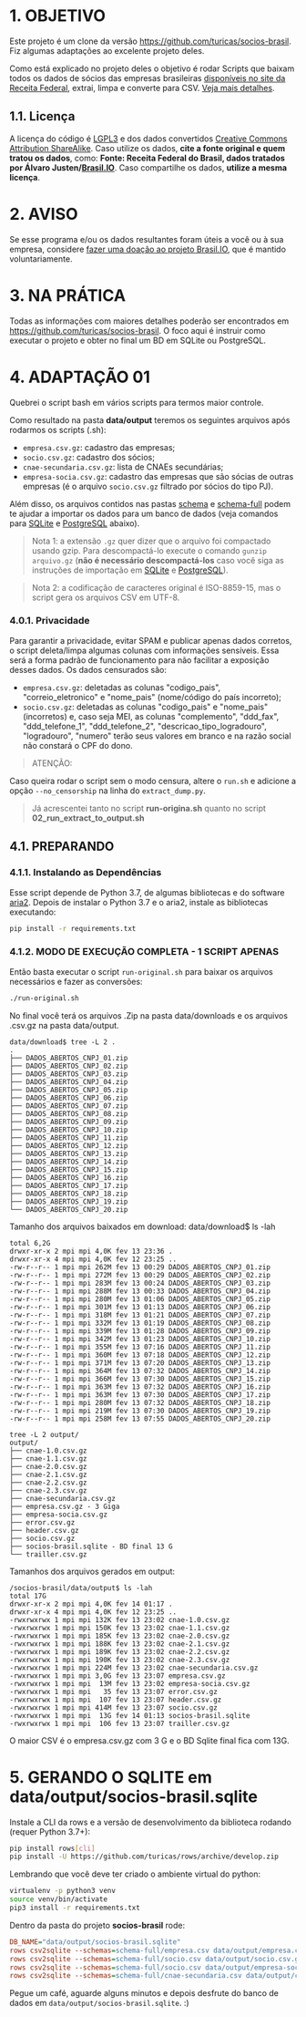 # 1. OBJETIVO

Este projeto é um clone da versão https://github.com/turicas/socios-brasil. Fiz algumas adaptações ao excelente projeto deles.

Como está explicado no projeto deles o objetivo é rodar Scripts que baixam todos os dados de sócios das empresas brasileiras [disponíveis
no site da Receita
Federal](https://receita.economia.gov.br/orientacao/tributaria/cadastros/cadastro-nacional-de-pessoas-juridicas-cnpj/dados-publicos-cnpj),
extrai, limpa e converte para CSV. [Veja mais
detalhes](http://dados.gov.br/noticia/governo-federal-disponibiliza-os-dados-abertos-do-cadastro-nacional-da-pessoa-juridica).

## 1.1. Licença

A licença do código é [LGPL3](https://www.gnu.org/licenses/lgpl-3.0.en.html) e
dos dados convertidos [Creative Commons Attribution
ShareAlike](https://creativecommons.org/licenses/by-sa/4.0/). Caso utilize os
dados, **cite a fonte original e quem tratou os dados**, como: **Fonte: Receita
Federal do Brasil, dados tratados por Álvaro
Justen/[Brasil.IO](https://brasil.io/)**. Caso compartilhe os dados, **utilize
a mesma licença**.

# 2. AVISO

Se esse programa e/ou os dados resultantes foram úteis a você ou à sua empresa,
considere [fazer uma doação ao projeto Brasil.IO](https://brasil.io/doe), que é
mantido voluntariamente.

# 3. NA PRÁTICA

Todas as informações com maiores detalhes poderão ser encontrados em https://github.com/turicas/socios-brasil. O foco aqui é instruir como executar o projeto e obter no final um BD em SQLite ou PostgreSQL.

# 4. ADAPTAÇÃO 01

Quebrei o script bash em vários scripts para termos maior controle.

Como resultado na pasta **data/output** teremos os seguintes arquivos
após rodarmos os scripts (.sh):

- `empresa.csv.gz`: cadastro das empresas;
- `socio.csv.gz`: cadastro dos sócios;
- `cnae-secundaria.csv.gz`: lista de CNAEs secundárias;
- `empresa-socia.csv.gz`: cadastro das empresas que são sócias de outras
  empresas (é o arquivo `socio.csv.gz` filtrado por sócios do tipo PJ).

Além disso, os arquivos contidos nas pastas [schema](schema/) e
[schema-full](schema-full/) podem te ajudar a importar os dados para um banco
de dados (veja comandos para [SQLite](#sqlite) e [PostgreSQL](#postgresql)
abaixo).

> Nota 1: a extensão `.gz` quer dizer que o arquivo foi compactado usando gzip.
> Para descompactá-lo execute o comando `gunzip arquivo.gz` (**não é necessário
> descompactá-los** caso você siga as instruções de importação em
> [SQLite](#sqlite) e [PostgreSQL](#postgresql)).

> Nota 2: a codificação de caracteres original é ISO-8859-15, mas o script gera
> os arquivos CSV em UTF-8.

### 4.0.1. Privacidade

Para garantir a privacidade, evitar SPAM e publicar apenas dados corretos, o
script deleta/limpa algumas colunas com informações sensíveis. Essa será a
forma padrão de funcionamento para não facilitar a exposição desses dados. Os
dados censurados são:

- `empresa.csv.gz`: deletadas as colunas "codigo_pais", "correio_eletronico" e
  "nome_pais" (nome/código do país incorreto);
- `socio.csv.gz`: deletadas as colunas "codigo_pais" e "nome_pais" (incorretos)
  e, caso seja MEI, as colunas "complemento", "ddd_fax", "ddd_telefone_1",
  "ddd_telefone_2", "descricao_tipo_logradouro", "logradouro", "numero" terão
  seus valores em branco e na razão social não constará o CPF do dono.

> ATENÇÃO:

Caso queira rodar o script sem o modo censura, altere o `run.sh` e adicione a
opção `--no_censorship` na linha do `extract_dump.py`.

> Já acrescentei tanto no script **run-origina.sh** quanto no script **02_run_extract_to_output.sh**

## 4.1. PREPARANDO

### 4.1.1. Instalando as Dependências

Esse script depende de Python 3.7, de algumas bibliotecas e do software
[aria2](https://aria2.github.io/). Depois de instalar o Python 3.7 e o aria2,
instale as bibliotecas executando:

```bash
pip install -r requirements.txt
```

### 4.1.2. MODO DE EXECUÇÃO COMPLETA - 1 SCRIPT APENAS

Então basta executar o script `run-original.sh` para baixar os arquivos necessários e
fazer as conversões:

```bash
./run-original.sh
```

No final você terá os arquivos .Zip na pasta data/downloads e os arquivos .csv.gz na pasta data/output.

```
data/download$ tree -L 2 .
.
├── DADOS_ABERTOS_CNPJ_01.zip
├── DADOS_ABERTOS_CNPJ_02.zip
├── DADOS_ABERTOS_CNPJ_03.zip
├── DADOS_ABERTOS_CNPJ_04.zip
├── DADOS_ABERTOS_CNPJ_05.zip
├── DADOS_ABERTOS_CNPJ_06.zip
├── DADOS_ABERTOS_CNPJ_07.zip
├── DADOS_ABERTOS_CNPJ_08.zip
├── DADOS_ABERTOS_CNPJ_09.zip
├── DADOS_ABERTOS_CNPJ_10.zip
├── DADOS_ABERTOS_CNPJ_11.zip
├── DADOS_ABERTOS_CNPJ_12.zip
├── DADOS_ABERTOS_CNPJ_13.zip
├── DADOS_ABERTOS_CNPJ_14.zip
├── DADOS_ABERTOS_CNPJ_15.zip
├── DADOS_ABERTOS_CNPJ_16.zip
├── DADOS_ABERTOS_CNPJ_17.zip
├── DADOS_ABERTOS_CNPJ_18.zip
├── DADOS_ABERTOS_CNPJ_19.zip
└── DADOS_ABERTOS_CNPJ_20.zip

```

Tamanho dos arquivos baixados em download:
data/download$ ls -lah
```
total 6,2G
drwxr-xr-x 2 mpi mpi 4,0K fev 13 23:36 .
drwxr-xr-x 4 mpi mpi 4,0K fev 12 23:25 ..
-rw-r--r-- 1 mpi mpi 262M fev 13 00:29 DADOS_ABERTOS_CNPJ_01.zip
-rw-r--r-- 1 mpi mpi 272M fev 13 00:29 DADOS_ABERTOS_CNPJ_02.zip
-rw-r--r-- 1 mpi mpi 283M fev 13 00:24 DADOS_ABERTOS_CNPJ_03.zip
-rw-r--r-- 1 mpi mpi 288M fev 13 00:33 DADOS_ABERTOS_CNPJ_04.zip
-rw-r--r-- 1 mpi mpi 280M fev 13 01:06 DADOS_ABERTOS_CNPJ_05.zip
-rw-r--r-- 1 mpi mpi 301M fev 13 01:13 DADOS_ABERTOS_CNPJ_06.zip
-rw-r--r-- 1 mpi mpi 318M fev 13 01:21 DADOS_ABERTOS_CNPJ_07.zip
-rw-r--r-- 1 mpi mpi 332M fev 13 01:19 DADOS_ABERTOS_CNPJ_08.zip
-rw-r--r-- 1 mpi mpi 339M fev 13 01:28 DADOS_ABERTOS_CNPJ_09.zip
-rw-r--r-- 1 mpi mpi 342M fev 13 01:23 DADOS_ABERTOS_CNPJ_10.zip
-rw-r--r-- 1 mpi mpi 355M fev 13 07:16 DADOS_ABERTOS_CNPJ_11.zip
-rw-r--r-- 1 mpi mpi 360M fev 13 07:18 DADOS_ABERTOS_CNPJ_12.zip
-rw-r--r-- 1 mpi mpi 371M fev 13 07:20 DADOS_ABERTOS_CNPJ_13.zip
-rw-r--r-- 1 mpi mpi 364M fev 13 07:32 DADOS_ABERTOS_CNPJ_14.zip
-rw-r--r-- 1 mpi mpi 366M fev 13 07:30 DADOS_ABERTOS_CNPJ_15.zip
-rw-r--r-- 1 mpi mpi 363M fev 13 07:32 DADOS_ABERTOS_CNPJ_16.zip
-rw-r--r-- 1 mpi mpi 363M fev 13 07:30 DADOS_ABERTOS_CNPJ_17.zip
-rw-r--r-- 1 mpi mpi 280M fev 13 07:32 DADOS_ABERTOS_CNPJ_18.zip
-rw-r--r-- 1 mpi mpi 219M fev 13 07:30 DADOS_ABERTOS_CNPJ_19.zip
-rw-r--r-- 1 mpi mpi 258M fev 13 07:55 DADOS_ABERTOS_CNPJ_20.zip

```



```
tree -L 2 output/
output/
├── cnae-1.0.csv.gz
├── cnae-1.1.csv.gz
├── cnae-2.0.csv.gz
├── cnae-2.1.csv.gz
├── cnae-2.2.csv.gz
├── cnae-2.3.csv.gz
├── cnae-secundaria.csv.gz
├── empresa.csv.gz - 3 Giga
├── empresa-socia.csv.gz
├── error.csv.gz
├── header.csv.gz
├── socio.csv.gz
├── socios-brasil.sqlite - BD final 13 G
└── trailler.csv.gz
```

Tamanhos dos arquivos gerados em output:

```
/socios-brasil/data/output$ ls -lah
total 17G
drwxr-xr-x 2 mpi mpi 4,0K fev 14 01:17 .
drwxr-xr-x 4 mpi mpi 4,0K fev 12 23:25 ..
-rwxrwxrwx 1 mpi mpi 132K fev 13 23:02 cnae-1.0.csv.gz
-rwxrwxrwx 1 mpi mpi 150K fev 13 23:02 cnae-1.1.csv.gz
-rwxrwxrwx 1 mpi mpi 185K fev 13 23:02 cnae-2.0.csv.gz
-rwxrwxrwx 1 mpi mpi 188K fev 13 23:02 cnae-2.1.csv.gz
-rwxrwxrwx 1 mpi mpi 189K fev 13 23:02 cnae-2.2.csv.gz
-rwxrwxrwx 1 mpi mpi 190K fev 13 23:02 cnae-2.3.csv.gz
-rwxrwxrwx 1 mpi mpi 224M fev 13 23:02 cnae-secundaria.csv.gz
-rwxrwxrwx 1 mpi mpi 3,0G fev 13 23:07 empresa.csv.gz
-rwxrwxrwx 1 mpi mpi  13M fev 13 23:02 empresa-socia.csv.gz
-rwxrwxrwx 1 mpi mpi   35 fev 13 23:07 error.csv.gz
-rwxrwxrwx 1 mpi mpi  107 fev 13 23:07 header.csv.gz
-rwxrwxrwx 1 mpi mpi 414M fev 13 23:07 socio.csv.gz
-rwxrwxrwx 1 mpi mpi  13G fev 14 01:13 socios-brasil.sqlite
-rwxrwxrwx 1 mpi mpi  106 fev 13 23:07 trailler.csv.gz
```

O maior CSV é o empresa.csv.gz com 3 G e o BD Sqlite final fica com 13G.

# 5. GERANDO O SQLITE em data/output/socios-brasil.sqlite

Instale a CLI da rows e a versão de desenvolvimento da biblioteca rodando
(requer Python 3.7+):

```bash
pip install rows[cli]
pip install -U https://github.com/turicas/rows/archive/develop.zip
```

Lembrando que você deve ter criado o ambiente virtual do python:

```bash
virtualenv -p python3 venv
source venv/bin/activate
pip3 install -r requirements.txt
```

Dentro da pasta do projeto **socios-brasil** rode:

```ini
DB_NAME="data/output/socios-brasil.sqlite"
rows csv2sqlite --schemas=schema-full/empresa.csv data/output/empresa.csv.gz "$DB_NAME"
rows csv2sqlite --schemas=schema-full/socio.csv data/output/socio.csv.gz "$DB_NAME"
rows csv2sqlite --schemas=schema-full/socio.csv data/output/empresa-socia.csv.gz "$DB_NAME"
rows csv2sqlite --schemas=schema-full/cnae-secundaria.csv data/output/cnae-secundaria.csv.gz "$DB_NAME"
```

Pegue um café, aguarde alguns minutos e depois desfrute do banco de dados em
`data/output/socios-brasil.sqlite`. :)
